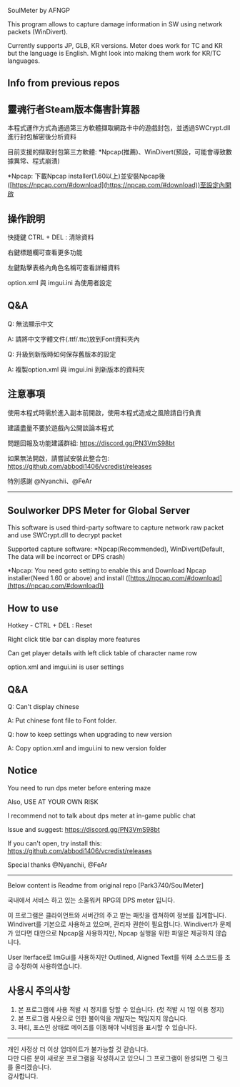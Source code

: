 SoulMeter by AFNGP


This program allows to capture damage information in SW using network packets (WinDivert).

Currently supports JP, GLB, KR versions. Meter does work for TC and KR but the language is English. Might look into making them work for KR/TC languages. 

Info from previous repos
---

靈魂行者Steam版本傷害計算器
---

本程式運作方式為通過第三方軟體擷取網路卡中的遊戲封包，並透過SWCrypt.dll進行封包解密後分析資料

目前支援的擷取封包第三方軟體: *Npcap(推薦)、WinDivert(預設，可能會導致數據異常、程式崩潰)

*Npcap: 下載Npcap installer(1.60以上)並安裝Npcap後([https://npcap.com/#download](https://npcap.com/#download))至設定內開啟



操作說明
---------------------

快捷鍵 CTRL + DEL : 清除資料

右鍵標題欄可查看更多功能

左鍵點擊表格內角色名稱可查看詳細資料

option.xml 與 imgui.ini 為使用者設定


Q&A
---------------------

Q: 無法顯示中文

A: 請將中文字體文件(.ttf/.ttc)放到Font資料夾內

Q: 升級到新版時如何保存舊版本的設定

A: 複製option.xml 與 imgui.ini 到新版本的資料夾


注意事項
---------------------
使用本程式時需於進入副本前開啟，使用本程式造成之風險請自行負責

建議盡量不要於遊戲內公開談論本程式

問題回報及功能建議群組: https://discord.gg/PN3VmS98bt

如果無法開啟，請嘗試安裝此整合包: https://github.com/abbodi1406/vcredist/releases

特別感謝 @Nyanchii、@FeAr


---
Soulworker DPS Meter for Global Server
---

This software is used third-party software to capture network raw packet and use SWCrypt.dll to decrypt packet

Supported capture software: *Npcap(Recommended), WinDivert(Default, The data will be incorrect or DPS crash)

*Npcap: You need goto setting to enable this and Download Npcap installer(Need 1.60 or above) and install ([https://npcap.com/#download](https://npcap.com/#download))



How to use
---------------------

Hotkey - CTRL + DEL : Reset

Right click title bar can display more features

Can get player details with left click table of character name row

option.xml and imgui.ini is user settings


Q&A
---------------------

Q: Can't display chinese

A: Put chinese font file to Font folder.

Q: how to keep settings when upgrading to new version

A: Copy option.xml and imgui.ini to new version folder


Notice
---------------------
You need to run dps meter before entering maze

Also, USE AT YOUR OWN RISK

I recommend not to talk about dps meter at in-game public chat

Issue and suggest: https://discord.gg/PN3VmS98bt

If you can't open, try install this: https://github.com/abbodi1406/vcredist/releases

Special thanks @Nyanchii, @FeAr


---
Below content is Readme from original repo [Park3740/SoulMeter]

국내에서 서비스 하고 있는 소울워커 RPG의 DPS meter 입니다.

이 프로그램은 클라이언트와 서버간의 주고 받는 패킷을 캡쳐하여 정보를 집계합니다.
Windivert를 기본으로 사용하고 있으며, 관리자 권한이 필요합니다.
Windivert가 문제가 있다면 대안으로 Npcap을 사용하지만, Npcap 실행을 위한 파일은 제공하지 않습니다.

User Iterface로 ImGui를 사용하지만 Outlined, Aligned Text를 위해 소스코드를 조금 수정하여 사용하였습니다.

사용시 주의사항
---------------------
1. 본 프로그램에 사용 적발 시 정지를 당할 수 있습니다. (첫 적발 시 1일 이용 정지)
2. 본 프로그램 사용으로 인한 불이익을 개발자는 책임지지 않습니다.
3. 파티, 포스인 상태로 메이즈를 이동해야 닉네임을 표시할 수 있습니다.

---------------------
개인 사정상 더 이상 업데이트가 불가능할 것 같습니다.    
다만 다른 분이 새로운 프로그램을 작성하시고 있으니 그 프로그램이 완성되면 그 링크를 올리겠습니다.    
감사합니다.

